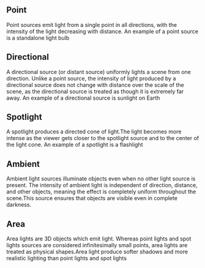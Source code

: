 ## Point 
Point sources emit light from a single point in all directions, with the intensity of the light decreasing with distance. An example of a point source is a standalone light bulb


## Directional
A directional source (or distant source) uniformly lights a scene from one direction. Unlike a point source, the intensity of light produced by a directional source does not change with distance over the scale of the scene, as the directional source is treated as though it is extremely far away. An example of a directional source is sunlight on Earth

## Spotlight 
A spotlight produces a directed cone of light.The light becomes more intense as the viewer gets closer to the spotlight source and to the center of the light cone. An example of a spotlight is a flashlight


## Ambient
Ambient light sources illuminate objects even when no other light source is present. The intensity of ambient light is independent of direction, distance, and other objects, meaning the effect is completely uniform throughout the scene.This source ensures that objects are visible even in complete darkness.

## Area
Area lights are 3D objects which emit light. Whereas point lights and spot lights sources are considered infinitesimally small points, area lights are treated as physical shapes.Area light produce softer shadows and more realistic lighting than point lights and spot lights